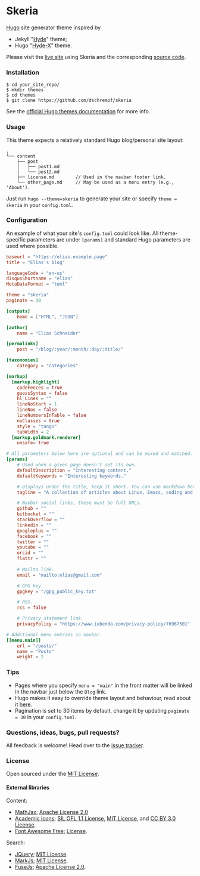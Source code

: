 Skeria
======

[Hugo](http://gohugo.io) site generator theme inspired by

- Jekyll "[Hyde](https://github.com/poole/hyde)" theme;
- Hugo "[Hyde-X](https://guthub.com/zyro/hyde-x)" theme.

Please visit the [live site](https://dschrempf.github.io/) using Skeria and the
corresponding [source code](https://github.com/dschrempf/blog).

### Installation

```
$ cd your_site_repo/
$ mkdir themes
$ cd themes
$ git clone https://github.com/dschrempf/skeria
```

See the [official Hugo themes documentation](http://gohugo.io/themes/installing)
for more info.

### Usage

This theme expects a relatively standard Hugo blog/personal site layout:
```
.
└── content
    ├── post
    |   ├── post1.md
    |   └── post2.md
    ├── license.md        // Used in the navbar footer link.
    └── other_page.md     // May be used as a menu entry (e.g., 'About').
```

Just run `hugo --theme=skeria` to generate your site or specify `theme = skeria`
in your `config.toml`.

### Configuration

An example of what your site's `config.toml` could look like. All theme-specific
parameters are under `[params]` and standard Hugo parameters are used where
possible.

```toml
baseurl = "https://elias.example.page"
title = "Elias's blog"

languageCode = "en-us"
disqusShortname = "elias"
MetaDataFormat = "toml"

theme = "skeria"
paginate = 30

[outputs]
    home = ["HTML", "JSON"]

[author]
    name = "Elias Schneider"

[permalinks]
    post = "/blog/:year/:month/:day/:title/"

[taxonomies]
    category = "categories"

[markup]
  [markup.highlight]
    codeFences = true
    guessSyntax = false
    hl_Lines = ""
    lineNoStart = 1
    lineNos = false
    lineNumbersInTable = false
    noClasses = true
    style = "tango"
    tabWidth = 2
  [markup.goldmark.renderer]
    unsafe= true

# All parameters below here are optional and can be mixed and matched.
[params]
    # Used when a given page doesn't set its own.
    defaultDescription = "Interesting content."
    defaultKeywords = "Interesting keywords."

    # Displays under the title, keep it short. You can use markdown here.
    tagline = "A collection of articles about Linux, Emacs, coding and music."

    # Navbar social links, these must be full URLs.
    github = ""
    bitbucket = ""
    stackOverflow = ""
    linkedin = ""
    googleplus = ""
    facebook = ""
    twitter = ""
    youtube = ""
    orcid = ""
    flattr = ""
    
    # Mailto link.
    email = "mailto:elias@gmail.com"

    # GPG key.
    gpgkey = "/gpg_public_key.txt"

    # RSS.
    rss = false

    # Privacy statement link.
    privacyPolicy = "https://www.iubenda.com/privacy-policy/76967501"

# Additional menu entries in navbar.
[[menu.main]]
    url = "/posts/"
    name = "Posts"
    weight = 2

```

### Tips

* Pages where you specify `menu = "main"` in the front matter will be linked in
  the navbar just below the `Blog` link.
* Hugo makes it easy to override theme layout and behaviour, read about it
  [here](http://gohugo.io/themes/customizing).
* Pagination is set to 30 items by default, change it by updating `paginate =
  30` in your `config.toml`.

### Questions, ideas, bugs, pull requests?

All feedback is welcome! Head over to the [issue tracker](https://github.com/dschrempf/skeria/issues).

### License

Open sourced under the [MIT License](LICENSE).

#### External libraries

Content:
- [MathJax](https://github.com/mathjax/MathJax); [Apache License 2.0](LICENSE-MathJax)
- [Academic icons](https://jpswalsh.github.io/academicons/); [SIL OFL 1.1
  License](LICENSE-AcademicIcons-Font), [MIT License](LICENSE), and [CC BY 3.0
  License](LICENSE-AcademicIcons-Docs).
- [Font Awesome Free](https://fontawesome.com/); [License](LICENSE-FontAwesomeFree).

Search:
- [JQuery](https://jquery.com/); [MIT License](LICENSE-JQuery).
- [MarkJs](https://markjs.io/); [MIT License](LICENSE-MarkJs).
- [FuseJs](https://fusejs.io/); [Apache License 2.0](LICENSE-FuseJs).
